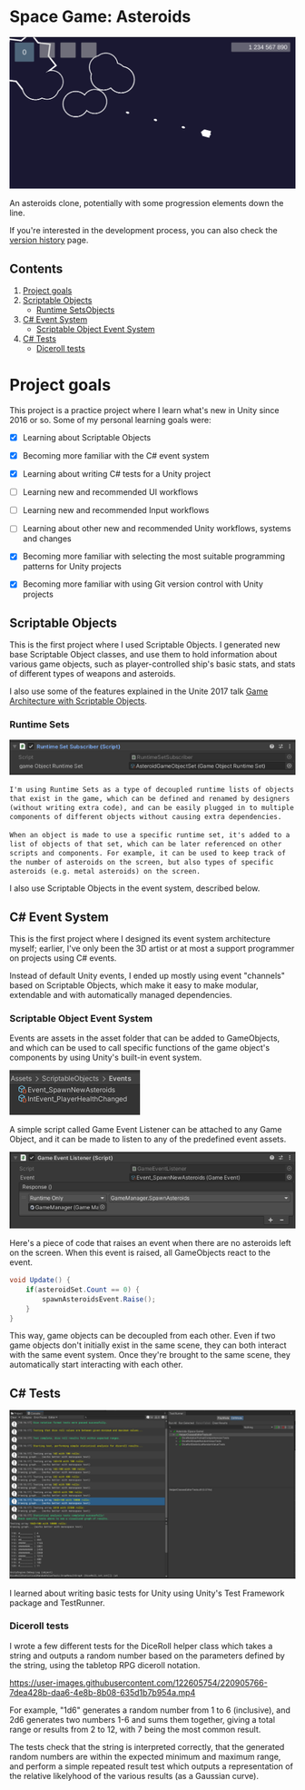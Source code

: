 # Space Game: Asteroids
 
 ![Asteroids game screenshot](./GitDocs/asteroids_game.png)

 
 An asteroids clone, potentially with some progression elements down the line. 

 If you're interested in the development process, you can also check the [version history](version_history.md) page.

 ## Contents

 1. [Project goals](#project-goals)
 1. [Scriptable Objects](#scriptable-objects)
    - [Runtime SetsObjects](#runtime-sets)
 1. [C# Event System](#c-event-system)
    - [Scriptable Object Event System](#scriptable-object-event-system)
 1. [C# Tests](#c-tests)
    - [Diceroll tests](#diceroll-tests)


  # Project goals

 This project is a practice project where I learn what's new in Unity since 2016 or so. Some of my personal learning goals were: 

- [x] Learning about Scriptable Objects
- [x] Becoming more familiar with the C# event system
- [x] Learning about writing C# tests for a Unity project
- [ ] Learning new and recommended UI workflows 
- [ ] Learning new and recommended Input workflows
- [ ] Learning about other new and recommended Unity workflows, systems and changes
- [x] Becoming more familiar with selecting the most suitable programming patterns for Unity projects
- [x] Becoming more familiar with using Git version control with Unity projects


## Scriptable Objects

This is the first project where I used Scriptable Objects. I generated new base Scriptable Object classes, and use them to hold information about various game objects, such as player-controlled ship's basic stats, and stats of different types of weapons and asteroids.

I also use some of the features explained in the Unite 2017 talk [Game Architecture with Scriptable Objects](https://www.youtube.com/watch?v=raQ3iHhE_Kk).

### Runtime Sets

![Runtime Set Subscriber script](./GitDocs/runtime_set_subscriber.png)

	I'm using Runtime Sets as a type of decoupled runtime lists of objects that exist in the game, which can be defined and renamed by designers (without writing extra code), and can be easily plugged in to multiple components of different objects without causing extra dependencies. 
	
	When an object is made to use a specific runtime set, it's added to a list of objects of that set, which can be later referenced on other scripts and components. For example, it can be used to keep track of the number of asteroids on the screen, but also types of specific asteroids (e.g. metal asteroids) on the screen. 

I also use Scriptable Objects in the event system, described below. 

## C# Event System

This is the first project where I designed its event system architecture myself; earlier, I've only been the 3D artist or at most a support programmer on projects using C# events. 

Instead of default Unity events, I ended up mostly using event "channels" based on Scriptable Objects, which make it easy to make modular, extendable and with automatically managed dependencies. 

### Scriptable Object Event System

Events are assets in the asset folder that can be added to GameObjects, and which can be used to call specific functions of the game object's components by using Unity's built-in event system.

![ScriptableObject events as assets](./GitDocs/events.png)

A simple script called Game Event Listener can be attached to any Game Object, and it can be made to listen to any of the predefined event assets.

![Game Event listener component](./GitDocs/game_event_listener.png)

Here's a piece of code that raises an event when there are no asteroids left on the screen. When this event is raised, all GameObjects react to the event. 

```csharp
void Update() {
	if(asteroidSet.Count == 0) {
		spawnAsteroidsEvent.Raise();
	}
}
```

This way, game objects can be decoupled from each other. Even if two game objects don't initially exist in the same scene, they can both interact with the same event system. Once they're brought to the same scene, they automatically start interacting with each other. 

## C# Tests

![Image of diceroll tests](./GitDocs/unity_tests_thumbnail.png)

I learned about writing basic tests for Unity using Unity's Test Framework package and TestRunner. 

### Diceroll tests

I wrote a few different tests for the DiceRoll helper class which takes a string and outputs a random number based on the parameters defined by the string, using the tabletop RPG diceroll notation. 

https://user-images.githubusercontent.com/122605754/220905766-7dea428b-daa6-4e8b-8b08-635d1b7b954a.mp4

For example, "1d6" generates a random number from 1 to 6 (inclusive), and 2d6 generates two numbers 1-6 and sums them together, giving a total range or results from 2 to 12, with 7 being the most common result.

The tests check that the string is interpreted correctly, that the generated random numbers are within the expected minimum and maximum range, and perform a simple repeated result test which outputs a representation of the relative likelyhood of the various results (as a Gaussian curve).
